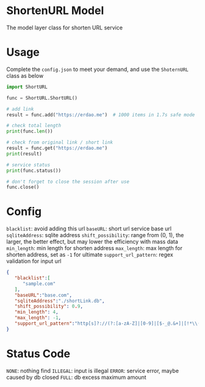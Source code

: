 # ShortenURL Model
The model layer class for shorten URL service 
# Usage
Complete the `config.json` to meet your demand, and use the `ShoternURL` class as below
```python
import ShortURL

func = ShortURL.ShortURL()

# add link
result = func.add("https://erdao.me")  # 1000 items in 1.7s safe mode

# check total length
print(func.len())

# check from original link / short link
result = func.get("https://erdao.me")
print(result)

# service status
print(func.status())

# don't forget to close the session after use
func.close()
```

# Config
`blacklist`: avoid adding this url
`baseURL`: short url service base url
`sqliteAddress`: sqlite address
`shift_possibility`: range from (0, 1), the larger, the better effect, but may lower the efficiency with mass data
`min_length`: min length for shorten address
`max_length`: max length for shorten address, set as `-1` for ultimate
`support_url_pattern`: regex validation for input url

```json
{
   "blacklist":[
      "sample.com"
   ],
   "baseURL":"base.com",
   "sqliteAddress":"./shortLink.db",
   "shift_possibility": 0.9,
   "min_length": 4,
   "max_length": -1,
   "support_url_pattern":"http[s]?://(?:[a-zA-Z]|[0-9]|[$-_@.&+]|[!*\\(\\),]|(?:%[0-9a-fA-F][0-9a-fA-F]))+"
}
```

# Status Code
`NONE`: nothing find
`ILLEGAL`: input is illegal
`ERROR`: service error, maybe caused by db closed
`FULL`: db excess maximum amount
